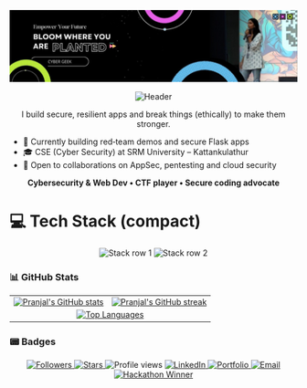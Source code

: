 ![GitHub Banner](https://raw.githubusercontent.com/PranjalBugged-Out/PranjalBugged-Out/main/banner.png)




<div align="center">
  <img src="https://capsule-render.vercel.app/api?type=waving&color=0:6A00FF,100:00D4FF&height=200&section=header&text=Pranjal%20Babel&fontSize=44&fontColor=ffffff&animation=fadeIn&desc=Cybersecurity%20%E2%80%A2%20Web%20Dev%20%E2%80%A2%20CTF%20Player&descAlign=50&descAlignY=75" alt="Header"/>
</div>

<p align="center">I build secure, resilient apps and break things (ethically) to make them stronger.</p>

- 🔭 Currently building red‑team demos and secure Flask apps
- 🎓 CSE (Cyber Security) at SRM University – Kattankulathur
- 🚀 Open to collaborations on AppSec, pentesting and cloud security

<p align="center"><b>Cybersecurity & Web Dev • CTF player • Secure coding advocate</b></p>


# 💻 Tech Stack (compact)

<div align="center">

<!-- Row 1: Languages, Frameworks -->
<img src="https://skillicons.dev/icons?i=python,java,js,html,css,bash,react,nodejs,flask&perline=9" alt="Stack row 1"/>

<!-- Row 2: Databases, Cloud, OS/Tools -->
<img src="https://skillicons.dev/icons?i=mongodb,postgres,aws,gcp,vercel,firebase,ubuntu,kali,powershell&perline=9" alt="Stack row 2"/>

</div>



### 📊 GitHub Stats

<div align="center">

<!-- Row 1: Stats + Streak -->
<table>
  <tr>
    <td>
      <a href="https://github.com/PranjalBugged-Out">
        <img alt="Pranjal's GitHub stats" src="https://github-readme-stats.vercel.app/api?username=PranjalBugged-Out&show_icons=true&theme=tokyonight&hide_border=true" />
      </a>
    </td>
    <td>
      <a href="https://github.com/PranjalBugged-Out">
        <img alt="Pranjal's GitHub streak" src="https://streak-stats.demolab.com?user=PranjalBugged-Out&theme=tokyonight&hide_border=true" />
      </a>
    </td>
  </tr>
  <tr>
    <td colspan="2" align="center">
      <a href="https://github.com/PranjalBugged-Out">
        <img alt="Top Languages" src="https://github-readme-stats.vercel.app/api/top-langs/?username=PranjalBugged-Out&layout=compact&theme=tokyonight&hide_border=true" />
      </a>
    </td>
  </tr>
  
</table>

</div>







### 📟 Badges

<div align="center">

<!-- Profile metrics -->
<a href="https://github.com/PranjalBugged-Out?tab=followers">
  <img src="https://img.shields.io/github/followers/PranjalBugged-Out?logo=github&style=for-the-badge" alt="Followers"/>
  </a>
<a href="https://github.com/PranjalBugged-Out?tab=repositories&type=source">
  <img src="https://img.shields.io/github/stars/PranjalBugged-Out?affiliations=OWNER%2CCOLLABORATOR&logo=github&style=for-the-badge" alt="Stars"/>
  </a>
<img src="https://komarev.com/ghpvc/?username=PranjalBugged-Out&style=for-the-badge&color=blueviolet" alt="Profile views"/>

<!-- Social / contact -->
<a href="https://www.linkedin.com/in/pranjalbabel">
  <img src="https://img.shields.io/badge/LinkedIn-Connect-0A66C2?logo=linkedin&style=for-the-badge" alt="LinkedIn"/>
</a>
<a href="https://pranjal-babel.vercel.app/">
  <img src="https://img.shields.io/badge/Portfolio-Visit-4CAF50?style=for-the-badge&logo=vercel&logoColor=white" alt="Portfolio"/>
</a>
<a href="mailto:pranjalbabel08@gmail.com">
  <img src="https://img.shields.io/badge/Email-Contact-EA4335?logo=gmail&logoColor=white&style=for-the-badge" alt="Email"/>
</a>

<!-- Achievement -->
<a href="https://www.linkedin.com/in/pranjalbabel/">
  <img src="https://img.shields.io/badge/Hackathon-Winner-8A2BE2?style=for-the-badge" alt="Hackathon Winner"/>
</a>

</div>



